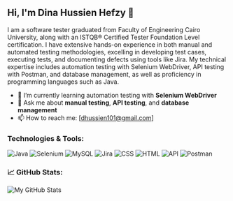 ## Hi, I'm Dina Hussien Hefzy 👋
I am a software tester graduated from Faculty of Engineering Cairo University, along with an ISTQB® Certified Tester Foundation Level certification. I have extensive hands-on experience in both manual and automated testing methodologies, excelling in developing test cases, executing tests, and documenting defects using tools like Jira. My technical expertise includes automation testing with Selenium WebDriver, API testing with Postman, and database management, as well as proficiency in programming languages such as Java.

- 🌱 I’m currently learning automation testing with **Selenium WebDriver**
- 💬 Ask me about **manual testing**, **API testing**, and **database management**
- 📫 How to reach me: [dhussien101@gmail.com]

### Technologies & Tools:
![Java](https://img.shields.io/badge/-Java-007396?style=flat-square&logo=java&logoColor=white)
![Selenium](https://img.shields.io/badge/-Selenium-43B02A?style=flat-square&logo=selenium&logoColor=white)
![MySQL](https://img.shields.io/badge/-MySQL-4479A1?style=flat-square&logo=mysql&logoColor=white)
![Jira](https://img.shields.io/badge/-Jira-0052CC?style=flat-square&logo=jira&logoColor=white)
![CSS](https://img.shields.io/badge/-CSS-1572B6?style=flat-square&logo=css3&logoColor=white)
![HTML](https://img.shields.io/badge/-HTML-E34F26?style=flat-square&logo=html5&logoColor=white)
![API](https://img.shields.io/badge/-API-009688?style=flat-square&logo=fastapi&logoColor=white)
![Postman](https://img.shields.io/badge/-Postman-FF6C37?style=flat-square&logo=postman&logoColor=white)


### 📈 GitHub Stats:
![My GitHub Stats](https://github-readme-stats.vercel.app/api?username=DinaHussien&show_icons=true&theme=radical)

